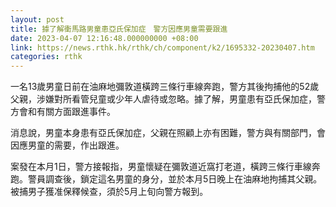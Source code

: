 ```yaml
---
layout: post
title: 據了解衝馬路男童患亞氏保加症　警方因應男童需要跟進
date: 2023-04-07 12:16:48.000000000 +08:00
link: https://news.rthk.hk/rthk/ch/component/k2/1695332-20230407.htm
categories: rthk
---
```


一名13歲男童日前在油麻地彌敦道橫跨三條行車線奔跑，警方其後拘捕他的52歲父親，涉嫌對所看管兒童或少年人虐待或忽略。據了解，男童患有亞氏保加症，警方會和有關方面跟進事件。

消息說，男童本身患有亞氏保加症，父親在照顧上亦有困難，警方與有關部門，會因應男童的需要，作出跟進。

案發在本月1日，警方接報指，男童懷疑在彌敦道近窩打老道，橫跨三條行車線奔跑。警員調查後，鎖定這名男童的身分，並於本月5日晚上在油麻地拘捕其父親。被捕男子獲准保釋候查，須於5月上旬向警方報到。
